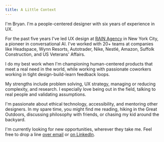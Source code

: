 ```yaml
---
title: A Little Context
---
```


I'm Bryan. I'm a people-centered designer with six years of experience in UX.

For the past five years I've led UX design at [RAIN Agency](https://www.rain.agency/) in New York City, a pioneer in conversational AI. I've worked with 20+ teams at companies like Headspace, Wynn Resorts, Autotrader, Nike, Nestlé, Amazon, Suffolk Construction, and US Veterans' Affairs.

I do my best work when I'm championing human-centered products that meet a real need in the world, while working with passionate coworkers working in tight design-build-learn feedback loops.

My strengths include problem solving, UX strategy, managing or reducing complexity, and research. I especially love being out in the field, talking to real people and validating assumptions.

I'm passionate about ethical technology, accessibility, and mentoring other designers. In my spare time, you might find me reading, hiking in the Great Outdoors, discussing philosophy with friends, or chasing my kid around the backyard.

I'm currently looking for new opportunities, wherever they take me. Feel free to drop a line [over email](mailto:hello@bryansebesta.com) or [on LinkedIn](https://www.linkedin.com/in/bryansebesta).